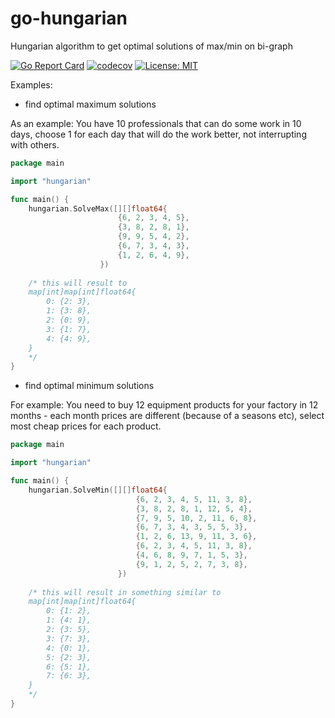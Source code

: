 # go-hungarian
Hungarian algorithm to get optimal solutions of max/min on bi-graph

[![Go Report Card](https://goreportcard.com/badge/github.com/arthurkushman/go-hungarian)](https://goreportcard.com/report/github.com/arthurkushman/go-hungarian)
[![codecov](https://codecov.io/gh/arthurkushman/go-hungarian/branch/master/graph/badge.svg)](https://codecov.io/gh/arthurkushman/go-hungarian)
[![License: MIT](https://img.shields.io/badge/License-MIT-blue.svg)](https://opensource.org/licenses/MIT)

Examples:
- find optimal maximum solutions

As an example: 
You have 10 professionals that can do some work in 10 days, choose 1 for each day that will do the work better, not interrupting with others.
```go
package main

import "hungarian"

func main() {
    hungarian.SolveMax([][]float64{
                   		{6, 2, 3, 4, 5},
                   		{3, 8, 2, 8, 1},
                   		{9, 9, 5, 4, 2},
                   		{6, 7, 3, 4, 3},
                   		{1, 2, 6, 4, 9},
                   	})
    
    /* this will result to 
    map[int]map[int]float64{
		0: {2: 3},
		1: {3: 8},
		2: {0: 9},
		3: {1: 7},
		4: {4: 9},
	}        
    */
}
```

- find optimal minimum solutions

For example:
You need to buy 12 equipment products for your factory in 12 months - each month prices are different (because of a seasons etc), 
select most cheap prices for each product. 
```go
package main

import "hungarian"

func main() {
    hungarian.SolveMin([][]float64{
                       		{6, 2, 3, 4, 5, 11, 3, 8},
                       		{3, 8, 2, 8, 1, 12, 5, 4},
                       		{7, 9, 5, 10, 2, 11, 6, 8},
                       		{6, 7, 3, 4, 3, 5, 5, 3},
                       		{1, 2, 6, 13, 9, 11, 3, 6},
                       		{6, 2, 3, 4, 5, 11, 3, 8},
                       		{4, 6, 8, 9, 7, 1, 5, 3},
                       		{9, 1, 2, 5, 2, 7, 3, 8},
                       	})
        
    /* this will result in something similar to
    map[int]map[int]float64{
		0: {1: 2},
		1: {4: 1},
		2: {3: 5},
		3: {7: 3},
		4: {0: 1},
		5: {2: 3},
		6: {5: 1},
		7: {6: 3},
	}        
    */
}
```


